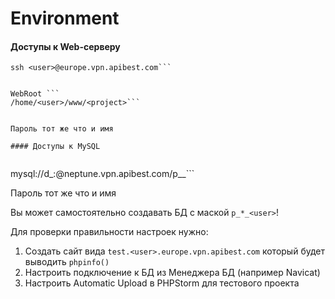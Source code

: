 # Environment

#### Доступы к Web-серверу

```
ssh <user>@europe.vpn.apibest.com```


WebRoot ```
/home/<user>/www/<project>```


Пароль тот же что и имя

#### Доступы к MySQL


```
mysql://d_<user>:<password>@neptune.vpn.apibest.com/p_<project>_<user>```

Пароль тот же что и имя

Вы может самостоятельно создавать БД с маской ```p_*_<user>```!

Для проверки правильности настроек нужно:
1. Cоздать сайт вида ```test.<user>.europe.vpn.apibest.com```
 который будет выводить ```phpinfo()```
2. Настроить подключение к БД из Менеджера БД (например Navicat)
3. Настроить Automatic Upload в PHPStorm для тестового проекта